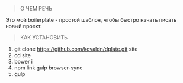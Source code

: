 > О ЧЕМ РЕЧЬ

Это мой boilerplate - простой шаблон, чтобы быстро начать писать новый проект.

> КАК УСТАНОВИТЬ

1. git clone https://github.com/kovaldn/dplate.git site
2. cd site
3. bower i
4. npm link gulp browser-sync
5. gulp
